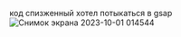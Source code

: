 код спизженный хотел потыкаться в gsap 
![Снимок экрана 2023-10-01 014544](https://github.com/root9464/NextJS_Visit-card/assets/104570588/ca968d4f-993c-424b-af48-c28feaebb8f1)
